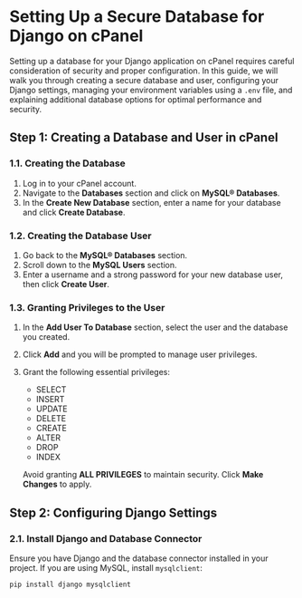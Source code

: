 # Setting Up a Secure Database for Django on cPanel

Setting up a database for your Django application on cPanel requires careful consideration of security and proper configuration. In this guide, we will walk you through creating a secure database and user, configuring your Django settings, managing your environment variables using a `.env` file, and explaining additional database options for optimal performance and security.

## Step 1: Creating a Database and User in cPanel

### 1.1. Creating the Database

1. Log in to your cPanel account.
2. Navigate to the **Databases** section and click on **MySQL® Databases**.
3. In the **Create New Database** section, enter a name for your database and click **Create Database**.

### 1.2. Creating the Database User

1. Go back to the **MySQL® Databases** section.
2. Scroll down to the **MySQL Users** section.
3. Enter a username and a strong password for your new database user, then click **Create User**.

### 1.3. Granting Privileges to the User

1. In the **Add User To Database** section, select the user and the database you created.
2. Click **Add** and you will be prompted to manage user privileges.
3. Grant the following essential privileges:

   - SELECT
   - INSERT
   - UPDATE
   - DELETE
   - CREATE
   - ALTER
   - DROP
   - INDEX

   Avoid granting **ALL PRIVILEGES** to maintain security. Click **Make Changes** to apply.

## Step 2: Configuring Django Settings

### 2.1. Install Django and Database Connector

Ensure you have Django and the database connector installed in your project. If you are using MySQL, install `mysqlclient`:

```bash
pip install django mysqlclient
